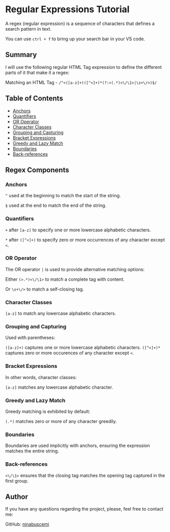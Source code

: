 # Regular Expressions Tutorial

A regex (regular expression) is a sequence of characters that defines a search pattern in text.

You can use `ctrl + f` to bring up your search bar in your VS code.

## Summary

I will use the following regular HTML Tag expression to define the different parts of it that make it a regex:

Matching an HTML Tag - `/^<([a-z]+)([^<]+)*(?:>(.*)<\/\1>|\s+\/>)$/`

## Table of Contents

- [Anchors](#anchors)
- [Quantifiers](#quantifiers)
- [OR Operator](#or-operator)
- [Character Classes](#character-classes)
- [Grouping and Capturing](#grouping-and-capturing)
- [Bracket Expressions](#bracket-expressions)
- [Greedy and Lazy Match](#greedy-and-lazy-match)
- [Boundaries](#boundaries)
- [Back-references](#back-references)

## Regex Components

### Anchors

`^` used at the beginning to match the start of the string.

`$` used at the end to match the end of the string.

### Quantifiers

`+` after `[a-z]` to specify one or more lowercase alphabetic characters.

`*` after `([^<]+)` to specify zero or more occurrences of any character except `<`.

### OR Operator

The OR operator `|` is used to provide alternative matching options:

Either `(>.*)<\/\1>` to match a complete tag with content.

Or `\s+\/>` to match a self-closing tag.

### Character Classes

`[a-z]` to match any lowercase alphabetic characters.

### Grouping and Capturing

Used with parentheses:

`([a-z]+)` captures one or more lowercase alphabetic characters.
`([^<]+)*` captures zero or more occurences of any character except `<`.

### Bracket Expressions

In other words, character classes:

`[a-z]` matches any lowercase alphabetic character.

### Greedy and Lazy Match

Greedy matching is exhibited by default:

`(.*)` matches zero or more of any character greedily.

### Boundaries

Boundaries are used implicitly with anchors, ensuring the expression matches the entire string.

### Back-references

`<\/\1>` ensures that the closing tag matches the opening tag captured in the first group.

## Author

If you have any questions regarding the project, please, feel free to contact me:

GitHub: [ninabuscemi](https://github.com/ninabuscemi)